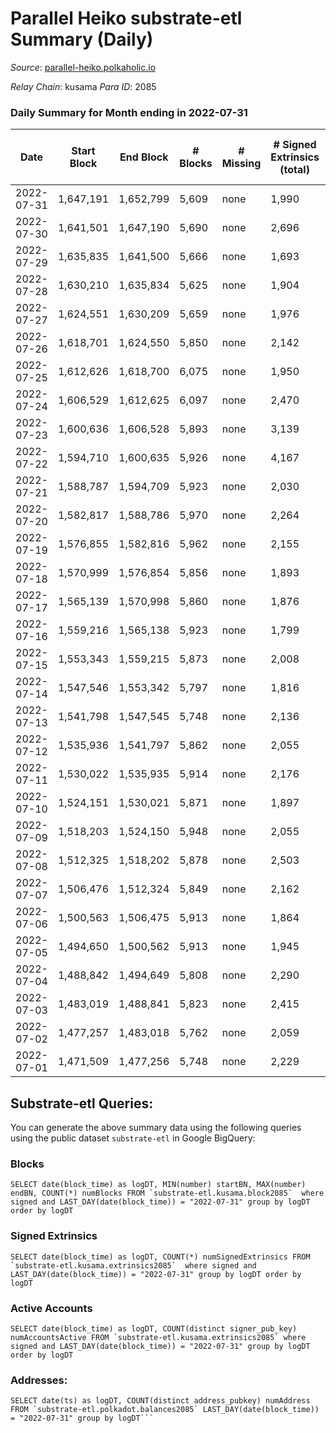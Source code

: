 # Parallel Heiko substrate-etl Summary (Daily)

_Source_: [parallel-heiko.polkaholic.io](https://parallel-heiko.polkaholic.io)

*Relay Chain*: kusama
*Para ID*: 2085



### Daily Summary for Month ending in 2022-07-31


| Date | Start Block | End Block | # Blocks | # Missing | # Signed Extrinsics (total) | # Active Accounts | # Addresses with Balances | # Events | # Transfers | # XCM Transfers In | # XCM Transfers Out |
| ---- | ----------- | --------- | -------- | --------- | --------------------------- | ----------------- | ------------------------- | -------- | ----------- | ------------------ | ------------------- |
| 2022-07-31 | 1,647,191 | 1,652,799 | 5,609 | none | 1,990 | 141 | 13,988 | 24,649 | 4,062 ($145,407) | 31 ($13,879.18) | 28 ($20,971.60) |
| 2022-07-30 | 1,641,501 | 1,647,190 | 5,690 | none | 2,696 | 139 | 13,976 | 27,981 | 4,328 ($88,643.76) | 24 ($28,601.17) | 24 ($38,568.06) |
| 2022-07-29 | 1,635,835 | 1,641,500 | 5,666 | none | 1,693 | 124 | 13,968 | 22,986 | 3,636 ($201,317) | 25 ($24,155.29) | 18 ($28,054.47) |
| 2022-07-28 | 1,630,210 | 1,635,834 | 5,625 | none | 1,904 | 161 | 13,961 | 25,131 | 4,660 ($140,957) | 59 ($13,534.30) | 32 ($35,098.10) |
| 2022-07-27 | 1,624,551 | 1,630,209 | 5,659 | none | 1,976 | 158 | 13,938 | 25,562 | 4,554 ($602,840) | 39 ($20,519.22) | 35 ($83,138.10) |
| 2022-07-26 | 1,618,701 | 1,624,550 | 5,850 | none | 2,142 | 169 | 13,918 | 26,316 | 4,531 ($106,329) | 53 ($28,017.18) | 23 ($14,698.24) |
| 2022-07-25 | 1,612,626 | 1,618,700 | 6,075 | none | 1,950 | 190 | 13,902 | 26,590 | 4,880 ($137,545) | 85 ($47,244.04) | 40 ($16,789.65) |
| 2022-07-24 | 1,606,529 | 1,612,625 | 6,097 | none | 2,470 | 241 | 13,866 | 31,007 | 5,839 ($166,112) | 263 ($44,998.86) | 81 ($29,016.65) |
| 2022-07-23 | 1,600,636 | 1,606,528 | 5,893 | none | 3,139 | 557 | 13,771 | 42,158 | 7,197 ($524,712) | 953 ($362,179) | 118 ($51,958.56) |
| 2022-07-22 | 1,594,710 | 1,600,635 | 5,926 | none | 4,167 | 742 | 13,377 | 52,282 | 8,018 ($791,736) | 1,282 ($935,113) | 149 ($145,635) |
| 2022-07-21 | 1,588,787 | 1,594,709 | 5,923 | none | 2,030 | 133 | 12,826 | 25,305 | 3,693 ($74,399.33) | 53 ($141,801) | 17 ($6,164.63) |
| 2022-07-20 | 1,582,817 | 1,588,786 | 5,970 | none | 2,264 | 110 | 12,813 | 25,666 | 3,510 ($2,029,103) | 32 ($44,308.46) | 18 ($3,643.82) |
| 2022-07-19 | 1,576,855 | 1,582,816 | 5,962 | none | 2,155 | 180 | 12,802 | 26,776 | 4,538 ($377,110) | 22 ($4,272.38) | 34 ($29,532.44) |
| 2022-07-18 | 1,570,999 | 1,576,854 | 5,856 | none | 1,893 | 134 | 12,797 | 24,285 | 3,724 ($68,425.61) | 23 ($4,070.03) | 23 ($5,766.94) |
| 2022-07-17 | 1,565,139 | 1,570,998 | 5,860 | none | 1,876 | 95 | 12,787 | 23,706 | 3,409 ($41,930.85) | 22 ($14,365.41) | 16 ($31,549.72) |
| 2022-07-16 | 1,559,216 | 1,565,138 | 5,923 | none | 1,799 | 92 | 12,780 | 23,002 | 2,765 ($136,538) | 24 ($17,257.92) | 16 ($34,579.49) |
| 2022-07-15 | 1,553,343 | 1,559,215 | 5,873 | none | 2,008 | 101 | 12,773 | 24,949 | 3,736 ($53,466.34) | 20 ($4,254.29) | 29 ($28,583.08) |
| 2022-07-14 | 1,547,546 | 1,553,342 | 5,797 | none | 1,816 | 110 | 12,760 | 23,689 | 3,703 ($30,667.98) | 21 ($675.63) | 17 ($14,314.16) |
| 2022-07-13 | 1,541,798 | 1,547,545 | 5,748 | none | 2,136 | 71 | 12,751 | 23,662 | 2,850 ($24,985.75) | 17 ($8,816.83) | 12 ($5,219.47) |
| 2022-07-12 | 1,535,936 | 1,541,797 | 5,862 | none | 2,055 | 127 | 12,745 | 25,022 | 3,913 ($212,637) | 28 ($10,104.25) | 14 ($58,418.63) |
| 2022-07-11 | 1,530,022 | 1,535,935 | 5,914 | none | 2,176 | 132 | 12,723 | 26,227 | 4,341 ($56,124.97) | 43 ($14,468.55) | 27 ($13,042.44) |
| 2022-07-10 | 1,524,151 | 1,530,021 | 5,871 | none | 1,897 | 110 | 12,711 | 24,031 | 3,580 ($33,800.59) | 25 ($4,880.25) | 13 ($3,844.47) |
| 2022-07-09 | 1,518,203 | 1,524,150 | 5,948 | none | 2,055 | 98 | 12,702 | 28,958 | 5,237 ($62,899.57) | 390 ($10,627.21) | 48 ($15,312.22) |
| 2022-07-08 | 1,512,325 | 1,518,202 | 5,878 | none | 2,503 | 94 | 12,692 | 28,567 | 4,478 ($16,667.98) | 216 ($204,186) | 32 ($11,000.92) |
| 2022-07-07 | 1,506,476 | 1,512,324 | 5,849 | none | 2,162 | 108 | 12,685 | 25,879 | 4,108 ($160,436) | 28 ($6,296.41) | 10 ($1,448.01) |
| 2022-07-06 | 1,500,563 | 1,506,475 | 5,913 | none | 1,864 | 106 | 12,670 | 24,514 | 4,034 ($123,913) | 21 ($23,653.49) | 5 ($470.06) |
| 2022-07-05 | 1,494,650 | 1,500,562 | 5,913 | none | 1,945 | 139 | 12,659 | 25,152 | 4,086 ($50,244.74) | 22 ($9,261.97) | 13 ($12,569.00) |
| 2022-07-04 | 1,488,842 | 1,494,649 | 5,808 | none | 2,290 | 103 | 12,656 | 26,142 | 3,993 ($67,257.44) | 15 ($32,405.59) | 11 ($2,116.02) |
| 2022-07-03 | 1,483,019 | 1,488,841 | 5,823 | none | 2,415 | 87 | 12,654 | 25,473 | 3,244 ($25,661.84) | 6 ($3,002.71) | 15 ($10,980.15) |
| 2022-07-02 | 1,477,257 | 1,483,018 | 5,762 | none | 2,059 | 79 | 12,650 | 23,756 | 3,080 ($62,103.22) | 8 ($5,656.05) | 16 ($54,816.22) |
| 2022-07-01 | 1,471,509 | 1,477,256 | 5,748 | none | 2,229 | 98 | 12,647 | 25,494 | 3,721 ($509,810) | 10 ($34,778.54) | 24 ($148,634) |

## Substrate-etl Queries:
You can generate the above summary data using the following queries using the public dataset `substrate-etl` in Google BigQuery:


### Blocks
```
SELECT date(block_time) as logDT, MIN(number) startBN, MAX(number) endBN, COUNT(*) numBlocks FROM `substrate-etl.kusama.block2085`  where signed and LAST_DAY(date(block_time)) = "2022-07-31" group by logDT order by logDT
```


### Signed Extrinsics
```
SELECT date(block_time) as logDT, COUNT(*) numSignedExtrinsics FROM `substrate-etl.kusama.extrinsics2085`  where signed and LAST_DAY(date(block_time)) = "2022-07-31" group by logDT order by logDT
```


### Active Accounts
```
SELECT date(block_time) as logDT, COUNT(distinct signer_pub_key) numAccountsActive FROM `substrate-etl.kusama.extrinsics2085` where signed and LAST_DAY(date(block_time)) = "2022-07-31" group by logDT order by logDT
```


### Addresses:
```
SELECT date(ts) as logDT, COUNT(distinct address_pubkey) numAddress FROM `substrate-etl.polkadot.balances2085` LAST_DAY(date(block_time)) = "2022-07-31" group by logDT```

